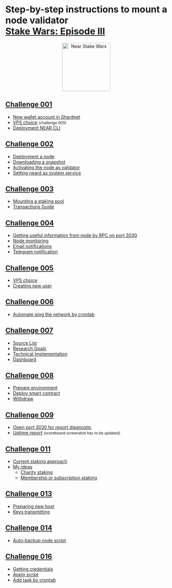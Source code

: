 # Step-by-step instructions to mount a node validator <br/> [**Stake Wars: Episode III**](https://github.com/near/stakewars-iii)

<div align="center">
	<a href='https://github.com/near/stakewars-iii'>
		<img src="https://near.org/wp-content/uploads/2022/06/stakewars3_logo_drk2-1.svg" alt="Near Stake Wars" width="150">
	</a>
</div>

## [Challenge 001](./content/challenge_001.md)

- [New wallet account in Shardnet](./content/challenge_001.md#shardnet-wallet)
- [VPS choice](./content/challenge_001.md#vps-choice) <small>(challenge 005)</small>
- [Deployment NEAR CLI](./content/challenge_001.md#Deployment-NEAR-CLI)

## [Challenge 002](./content/challenge_002.md)

- [Deployment a node](./content/challenge_002.md#deployment-a-node)
- [Downloading a snapshot](./content/challenge_002.md#downloading-a-snapshot)
- [Activating the node as validator](./content/challenge_002.md#activating-the-node-as-validator)
- [Setting neard as system service](./content/challenge_002.md#setting-neard-as-system-service)

## [Challenge 003](./content/challenge_003.md)

- [Mounting a staking pool](./content/challenge_003.md#mounting-a-staking-pool)
- [Transactions Guide](./content/challenge_003.md#transactions-guide)

## [Challenge 004](./content/challenge_004.md)

- [Getting useful information from node by RPC on port 3030](./content/challenge_004.md#getting-useful-information-from-node-by-rpc-on-port-3030)
- [Node monitoring](./content/challenge_004.md#node-monitoring)
- [Email notifications](./content/challenge_004.md#email-notification)
- [Telegram notification](./content/challenge_004.md#telegram-notification)

## [Challenge 005](./content/challenge_005.md)

- [VPS choice](./content/challenge_005.md#vps-choice)
- [Creating new user](./content/challenge_005.md#creating-new-user)

## [Challenge 006](./content/challenge_006.md)

- [Automate ping the network by crontab](./content/challenge_006.md#automate-ping-the-network-by-crontab)

## [Challenge 007](./content/challenge_007.md)

- [Source List](./content/challenge_007.md#source-list)
- [Research Goals](./content/challenge_007.md#research-goals)
- [Technical Implementation](./content/challenge_007.md#technical-implementation)
- [Dashboard](./content/challenge_007.md#dashboard)

## [Challenge 008](./content/challenge_008.md)

- [Prepare environment](./content/challenge_008.md#prepare-environment)
- [Deploy smart contract](./content/challenge_008.md#deploy-smart-contract)
- [Withdraw](./content/challenge_008.md#withdraw)

## [Challenge 009](./content/challenge_009.md)

- [Open port 3030 for report diagnostic](./content/challenge_009.md#open-port-3030-for-diagnostic-reporting)
- [Uptime report](./content/challenge_009.md#uptime-report)
  <small>(scoreboard screenshot has to be updated)</small>

## [Challenge 011](./content/challenge_011.md)

- [Current staking approach](./content/challenge_011.md#current-staking-approach)
- [My ideas](./content/challenge_011.md#my-ideas)
  - [Charity staking](./content/challenge_011.md#1-charity-staking)
  - [Membership or subscription staking](./content/challenge_011.md#2-membershipsubscription)

## [Challenge 013](./content/challenge_013.md)

- [Preparing new host](./content/challenge_013.md#preparing-new-host)
- [Keys transmitting](./content/challenge_013.md#keys-transmitting)

## [Challenge 014](./content/challenge_014.md)

- [Auto-backup node script](./content/challenge_014.md#auto-backup-node-script)

## [Challenge 016](./content/challenge_016.md)

- [Getting credentials](./content/challenge_016.md#getting-credentials)
- [Apply script](./content/challenge_016.md#apply-script)
- [Add task by crontab](./content/challenge_016.md#add-task-by-crontab)
